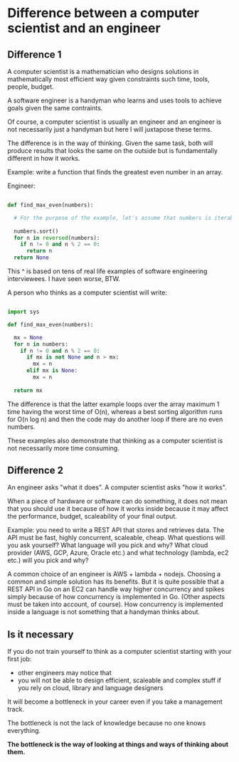 # Difference between a computer scientist and an engineer

## Difference 1

A computer scientist is a mathematician who designs solutions in mathematically most efficient way 
given constraints such time, tools, people, budget.

A software engineer is a handyman who learns and uses tools to achieve goals given the same contraints.

Of course, a computer scientist is usually an engineer and an engineer is not necessarily just a handyman but here I will juxtapose these terms. 

The difference is in the way of thinking. Given the same task, both will produce results that looks the same on the outside but is fundamentally different in how it works.

Example: write a function that finds the greatest even number in an array.

Engineer:

```python

def find_max_even(numbers):

  # For the purpose of the example, let's assume that numbers is iterable and consists of numbers
  
  numbers.sort()
  for n in reversed(numbers):
    if n != 0 and n % 2 == 0:
      return n
  return None

```

This ^ is based on tens of real life examples of software engineering interviewees. I have seen worse, BTW.

A person who thinks as a computer scientist will write:

```python

import sys

def find_max_even(numbers):

  mx = None
  for n in numbers:
    if n != 0 and n % 2 == 0:
      if mx is not None and n > mx:
        mx = n
      elif mx is None:
        mx = n
     
  return mx

```

The difference is that the latter example loops over the array maximum 1 time having the worst time of O(n), 
whereas a best sorting algorithm runs for O(n log n) and then the code may do another loop if there are no even numbers.

These examples also demonstrate that thinking as a computer scientist is not necessarily more time consuming.

## Difference 2

An engineer asks "what it does". A computer scientist asks "how it works".

When a piece of hardware or software can do something, it does not mean that you should use it because of how it works inside 
because it may affect the performance, budget, scaleability of your final output.

Example: you need to write a REST API that stores and retrieves data. The API must be fast, highly concurrent, scaleable, cheap.
What questions will you ask yourself? What language will you pick and why? What cloud provider (AWS, GCP, Azure, Oracle etc.) 
and what technology (lambda, ec2 etc.) will you pick and why?

A common choice of an engineer is AWS + lambda + nodejs.
Choosing a common and simple solution has its benefits.
But it is quite possible that a REST API in Go on an EC2 can handle way higher concurrency and spikes simply because of how concurrency is implemented in Go.
(Other aspects must be taken into account, of course).
How concurrency is implemented inside a language is not something that a handyman thinks about.

## Is it necessary

If you do not train yourself to think as a computer scientist starting with your first job:
- other engineers may notice that
- you will not be able to design efficient, scaleable and complex stuff if you rely on cloud, library and language designers

It will become a bottleneck in your career even if you take a management track.

The bottleneck is not the lack of knowledge because no one knows everything. 

**The bottleneck is the way of looking at things and ways of thinking about them.**
